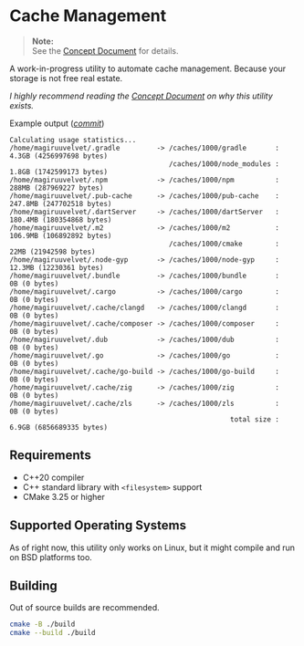 # Cache Management

> **Note:**\
> See the [Concept Document](./CONCEPT.md) for details.

A work-in-progress utility to automate cache management.
Because your storage is not free real estate.

*I highly recommend reading the [Concept Document](./CONCEPT.md) on why this utility exists.*

Example output ([*commit*](https://github.com/magiruuvelvet/cache-management/commit/3e5188a1b24e28aef8bf599fe8409b4e76926e5c))

```
Calculating usage statistics...
/home/magiruuvelvet/.gradle         -> /caches/1000/gradle       :    4.3GB (4256997698 bytes)
                                       /caches/1000/node_modules :    1.8GB (1742599173 bytes)
/home/magiruuvelvet/.npm            -> /caches/1000/npm          :    288MB (287969227 bytes)
/home/magiruuvelvet/.pub-cache      -> /caches/1000/pub-cache    :  247.8MB (247702518 bytes)
/home/magiruuvelvet/.dartServer     -> /caches/1000/dartServer   :  180.4MB (180354868 bytes)
/home/magiruuvelvet/.m2             -> /caches/1000/m2           :  106.9MB (106892892 bytes)
                                       /caches/1000/cmake        :     22MB (21942598 bytes)
/home/magiruuvelvet/.node-gyp       -> /caches/1000/node-gyp     :   12.3MB (12230361 bytes)
/home/magiruuvelvet/.bundle         -> /caches/1000/bundle       :       0B (0 bytes)
/home/magiruuvelvet/.cargo          -> /caches/1000/cargo        :       0B (0 bytes)
/home/magiruuvelvet/.cache/clangd   -> /caches/1000/clangd       :       0B (0 bytes)
/home/magiruuvelvet/.cache/composer -> /caches/1000/composer     :       0B (0 bytes)
/home/magiruuvelvet/.dub            -> /caches/1000/dub          :       0B (0 bytes)
/home/magiruuvelvet/.go             -> /caches/1000/go           :       0B (0 bytes)
/home/magiruuvelvet/.cache/go-build -> /caches/1000/go-build     :       0B (0 bytes)
/home/magiruuvelvet/.cache/zig      -> /caches/1000/zig          :       0B (0 bytes)
/home/magiruuvelvet/.cache/zls      -> /caches/1000/zls          :       0B (0 bytes)
                                                      total size :    6.9GB (6856689335 bytes)
```

## Requirements

- C++20 compiler
- C++ standard library with `<filesystem>` support
- CMake 3.25 or higher

## Supported Operating Systems

As of right now, this utility only works on Linux, but it might compile and run on BSD platforms too.

## Building

Out of source builds are recommended.

```sh
cmake -B ./build
cmake --build ./build
```

